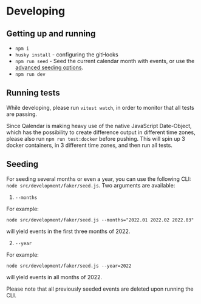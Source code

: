 # Developing

## Getting up and running

- `npm i`
- `husky install` - configuring the gitHooks
- `npm run seed` - Seed the current calendar month with events, or use the [advanced seeding options](#seeding).
- `npm run dev`

## Running tests

While developing, please run `vitest watch`, in order to monitor that all tests are passing.

Since Qalendar is making heavy use of the native JavaScript Date-Object, which has the possibility to create difference output in different time zones, please also run `npm run test:docker` before pushing. This will spin up 3 docker containers, in 3 different time zones, and then run all tests.

## Seeding

For seeding several months or even a year, you can use the following CLI: `node src/development/faker/seed.js`. Two arguments are available:

1. `--months`

For example:

```
node src/development/faker/seed.js --months="2022.01 2022.02 2022.03"
```

will yield events in the first three months of 2022.

2. `--year`

For example:

```
node src/development/faker/seed.js --year=2022
```

will yield events in all months of 2022.

Please note that all previously seeded events are deleted upon running the CLI.
